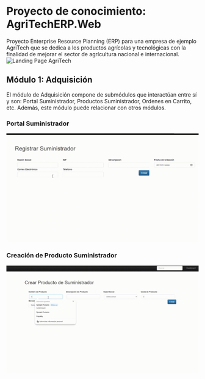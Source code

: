# Proyecto de conocimiento: AgriTechERP.Web
 Proyecto Enterprise Resource Planning (ERP) para una empresa de ejemplo AgriTech que se dedica a los productos agrícolas y tecnológicas con la finalidad de mejorar el sector de agrícultura nacional e internacional.  
<img src="AgriTechWeb.gif" alt="Landing Page AgriTech"/>
## Módulo 1: Adquisición 
<p>El módulo de Adquisición compone de submódulos que interactúan entre sí y son: Portal Suministrador, Productos Suministrador, Ordenes en Carrito, etc. Además, este módulo puede relacionar con otros módulos.</p>
<h3>Portal Suministrador</h3>
<img src="AgriTechWebSuministradorCrear.gif" alt="PortalSuministrador"/>
<h3>Creación de Producto Suministrador</h3>
<img src="AgriTechWebCrearPS.gif" alt="ProductoSuministrador" />
